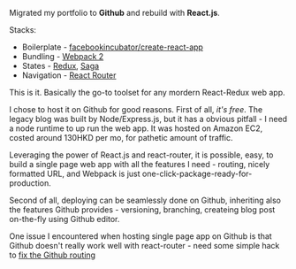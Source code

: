 Migrated my portfolio to **Github** and rebuild with **React.js**.

Stacks:
* Boilerplate - [facebookincubator/create-react-app](https://github.com/facebookincubator/create-react-app)
* Bundling - [Webpack 2](https://webpack.js.org/)
* States - [Redux](https://github.com/reactjs/redux), [Saga](https://github.com/redux-saga/redux-saga)
* Navigation - [React Router](https://github.com/ReactTraining/react-router)

This is it. Basically the go-to toolset for any mordern React-Redux web app.

I chose to host it on Github for good reasons. First of all, *it's free*. The legacy blog was built by Node/Express.js, but it has a obvious pitfall - I need a node runtime to up run the web app. It was hosted on Amazon EC2, costed around 130HKD per mo, for pathetic amount of traffic.

Leveraging the power of React.js and react-router, it is possible, easy, to build a single page web app with all the features I need - routing, nicely formatted URL, and Webpack is just one-click-package-ready-for-production.

Second of all, deploying can be seamlessly done on Github, inheriting also the features Github provides - versioning, branching, createing blog post on-the-fly using Github editor.

One issue I encountered when hosting single page app on Github is that Github doesn't really work well with react-router - need some simple hack to [fix the Github routing](https://github.com/rafrex/spa-github-pages)